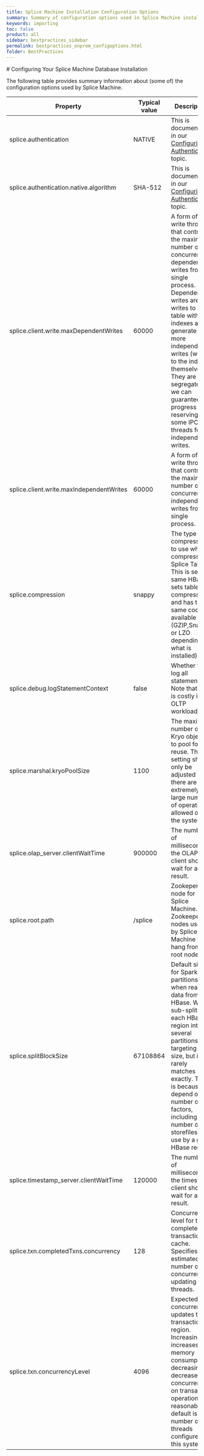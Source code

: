 ```yaml
---
title: Splice Machine Installation Configuration Options
summary: Summary of configuration options used in Splice Machine installations
keywords: importing
toc: false
product: all
sidebar: bestpractices_sidebar
permalink: bestpractices_onprem_configoptions.html
folder: BestPractices
---
```

<section>
<div class="TopicContent" data-swiftype-index="true" markdown="1">
# Configuring Your Splice Machine Database Installation

The following table provides summary information about (some of) the configuration options used by Splice Machine.

<table>
    <col />
    <col />
    <col />
    <thead>
        <tr>
            <th>Property</th>
            <th>Typical value</th>
            <th>Description</th>
        </tr>
    </thead>
    <tbody>
        <tr>
            <td class="CodeFont">splice.authentication</td>
            <td class="CodeFont">NATIVE</td>
            <td>This is documented in our <a href="tutorials_security_authentication.html.html">Configuring Authentication</a> topic.</td>
        </tr>
        <tr>
            <td class="CodeFont">splice.authentication.native.algorithm</td>
            <td>SHA-512</td>
            <td>This is documented in our <a href="tutorials_security_authentication.html.html">Configuring Authentication</a> topic.</td>
        </tr>
        <tr>
            <td class="CodeFont">splice.client.write.maxDependentWrites</td>
            <td class="CodeFont">60000</td>
            <td>A form of write throttling that controls the maximum number of concurrent dependent writes from a single process. Dependent writes are writes to a table with indexes and generate more independent writes (writes to the indexes themselves). They are segregated so we can guarantee progress by reserving some IPC threads for independent writes.
            </td>
        </tr>
        <tr>
            <td class="CodeFont">splice.client.write.maxIndependentWrites</td>
            <td class="CodeFont">60000</td>
            <td>A form of write throttling that controls the maximum number of concurrent independent writes from a single process.
            </td>
        </tr>
        <tr>
            <td class="CodeFont">splice.compression</td>
            <td class="CodeFont">snappy</td>
            <td>The type of compression to use when compressing Splice Tables. This is set the same HBase sets table compression, and has the same codecs available to it (GZIP,Snappy, or LZO depending on what is installed).
            </td>
        </tr>
        <tr>
            <td class="CodeFont">splice.debug.logStatementContext</td>
            <td class="CodeFont">false</td>
            <td>Whether to log all statements. Note that this is costly in OLTP workloads.</td>
        </tr>
        <tr>
            <td class="CodeFont">splice.marshal.kryoPoolSize</td>
            <td class="CodeFont">1100</td>
            <td>The maximum number of Kryo objects to pool for reuse. This setting should only be adjusted if there are an extremely large number of operations allowed on the system.</td>
        </tr>
        <tr>
            <td class="CodeFont">splice.olap_server.clientWaitTime</td>
            <td class="CodeFont">900000</td>
            <td>The number of milliseconds the OLAP client should wait for a result.</td>
        </tr>
        <tr>
            <td class="CodeFont">splice.root.path</td>
            <td class="CodeFont">/splice</td>
            <td>Zookeper root node for Splice Machine. All Zookeeper nodes used by Splice Machine will hang from this root node.</td>
        </tr>
        <tr>
            <td class="CodeFont">splice.splitBlockSize</td>
            <td class="CodeFont">67108864</td>
            <td>Default size for Spark partitions when reading data from HBase. We sub-split each HBase region into several partitions targeting that size, but it rarely matches exactly. This is because it depend on a number of factors, including the number of storefiles in use by a given HBase region.</td>
        </tr>
        <tr>
            <td class="CodeFont">splice.timestamp_server.clientWaitTime</td>
            <td class="CodeFont">120000</td>
            <td>The number of milliseconds the timestamp client should wait for a result.</td>
        </tr>
        <tr>
            <td class="CodeFont">splice.txn.completedTxns.concurrency</td>
            <td class="CodeFont">128</td>
            <td>Concurrency level for the completed transactions cache. Specifies the estimated number of concurrently updating threads.</td>
        </tr>
        <tr>
            <td class="CodeFont">splice.txn.concurrencyLevel</td>
            <td class="CodeFont">4096</td>
            <td>Expected concurrent updates to a transaction region. Increasing it increases memory consumption, decreasing it decreases concurrency on transaction operations. A reasonable default is the number of ipc threads configured for this system.</td>
        </tr>
    </tbody>
</table>

</div>
</section>
